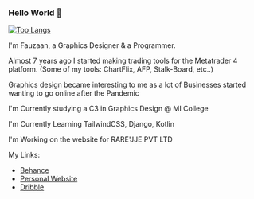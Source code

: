 ### Hello World 👋

[![Top Langs](https://github-readme-stats.vercel.app/api/top-langs/?username=fauzaanu&layout=compact)](https://youtu.be/oHg5SJYRHA0)


I'm Fauzaan, a Graphics Designer & a Programmer.

Almost 7 years ago I started making trading tools for the Metatrader 4 platform. (Some of my tools: ChartFlix, AFP, Stalk-Board, etc..)

Graphics design became interesting to me as a lot of Businesses started wanting to go online after the Pandemic

I'm Currently studying a C3 in Graphics Design @ MI College

I'm Currently Learning TailwindCSS, Django, Kotlin

I'm Working on the website for RARE'JJE PVT LTD

My Links:
- [Behance](https://www.behance.net/fauzaanu)
- [Personal Website](https://www.fauzaanu.com)
- [Dribble](https://dribbble.com/fauzaanu)
